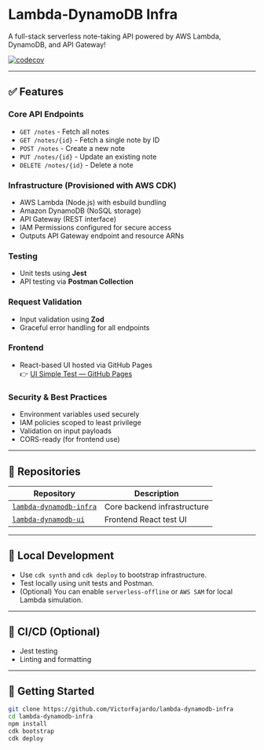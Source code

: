 # Lambda-DynamoDB Infra

A full-stack serverless note-taking API powered by AWS Lambda, DynamoDB, and API Gateway!

[![codecov](https://codecov.io/github/VictorFajardo/lambda-dynamodb-infra/graph/badge.svg?token=RWL3X3IAMM)](https://codecov.io/github/VictorFajardo/lambda-dynamodb-infra)

---

## ✅ Features

### Core API Endpoints

- `GET /notes` - Fetch all notes
- `GET /notes/{id}` - Fetch a single note by ID
- `POST /notes` - Create a new note
- `PUT /notes/{id}` - Update an existing note
- `DELETE /notes/{id}` - Delete a note

### Infrastructure (Provisioned with AWS CDK)

- AWS Lambda (Node.js) with esbuild bundling
- Amazon DynamoDB (NoSQL storage)
- API Gateway (REST interface)
- IAM Permissions configured for secure access
- Outputs API Gateway endpoint and resource ARNs

### Testing

- Unit tests using **Jest**
- API testing via **Postman Collection**

### Request Validation

- Input validation using **Zod**
- Graceful error handling for all endpoints

### Frontend

- React-based UI hosted via GitHub Pages  
  👉 [UI Simple Test — GitHub Pages](https://VictorFajardo.github.io/lambda-dynamodb-ui)

### Security & Best Practices

- Environment variables used securely
- IAM policies scoped to least privilege
- Validation on input payloads
- CORS-ready (for frontend use)

---

## 📁 Repositories

| Repository                                                                        | Description                 |
| --------------------------------------------------------------------------------- | --------------------------- |
| [`lambda-dynamodb-infra`](https://github.com/VictorFajardo/lambda-dynamodb-infra) | Core backend infrastructure |
| [`lambda-dynamodb-ui`](https://github.com/VictorFajardo/lambda-dynamodb-ui)       | Frontend React test UI      |

---

## 🧪 Local Development

- Use `cdk synth` and `cdk deploy` to bootstrap infrastructure.
- Test locally using unit tests and Postman.
- (Optional) You can enable `serverless-offline` or `AWS SAM` for local Lambda simulation.

---

## 🚀 CI/CD (Optional)

- Jest testing
- Linting and formatting

---

## 🏁 Getting Started

```bash
git clone https://github.com/VictorFajardo/lambda-dynamodb-infra
cd lambda-dynamodb-infra
npm install
cdk bootstrap
cdk deploy
```
